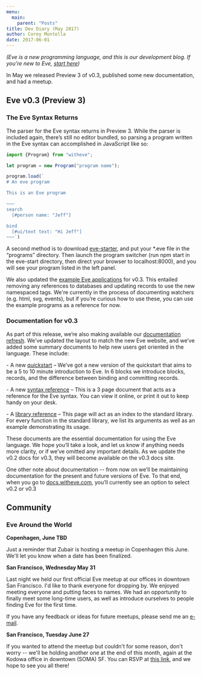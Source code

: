 ```yaml
---
menu:
  main:
    parent: "Posts"
title: Dev Diary (May 2017)
author: Corey Montella
date: 2017-06-01
---
```


_(Eve is a new programming language, and this is our development blog. If you’re new to Eve, [start here](http://witheve.com))_

In May we released Preview 3 of v0.3, published some new documentation, and had a meetup.

## Eve v0.3 (Preview 3)

### The Eve Syntax Returns

The parser for the Eve syntax returns in Preview 3. While the parser is included again, there’s still no editor bundled, so parsing a program written in the Eve syntax can accomplished in JavaScript like so:

``````javascript
import {Program} from "witheve";

let program = new Program("program name");

program.load(`
# An eve program

This is an Eve program

~~~
search
  [#person name: "Jeff"]

bind
  [#ui/text text: "Hi Jeff"]
~~~`)
``````

A second method is to download [eve-starter](https://www.google.com/url?q=https%3A%2F%2Fgithub.com%2Fwitheve%2Feve-starter&sa=D&sntz=1&usg=AFQjCNHEFK6uF3Udjrz51ipbaJv4j6g1BA), and put your *.eve file in the “programs” directory. Then launch the program switcher (run npm start in the eve-start directory, then direct your browser to localhost:8000), and you will see your program listed in the left panel.

We also updated the [example Eve applications](https://github.com/witheve/eve-starter/tree/master/programs) for v0.3. This entailed removing any references to databases and updating records to use the new namespaced tags. We're currently in the process of documenting watchers (e.g. html, svg, events), but if you’re curious how to use these, you can use the example programs as a reference for now.

### Documentation for v0.3


As part of this release, we’re also making available our [documentation refresh](http://docs.witheve.com/v0.3/). We’ve updated the layout to match the new Eve website, and we’ve added some summary documents to help new users get oriented in the language. These include:

- A new [quickstart](http://docs.witheve.com/v0.3/tutorials/quickstart.eve/) – We’ve got a new version of the quickstart that aims to be a 5 to 10 minute introduction to Eve. In 6 blocks we introduce blocks, records, and the difference between binding and committing records.

- A new [syntax reference](http://docs.witheve.com/v0.3/syntaxreference/) – This is a 3 page document that acts as a reference for the Eve syntax. You can view it online, or print it out to keep handy on your desk.

- A [library reference](http://docs.witheve.com/v0.3/handbook/libraries/) – This page will act as an index to the standard library. For every function in the standard library, we list its arguments as well as an example demonstrating its usage.

These documents are the essential documentation for using the Eve language. We hope you’ll take a look, and let us know if anything needs more clarity, or if we’ve omitted any important details. As we update the v0.2 docs for v0.3, they will become available on the v0.3 docs site.

One other note about documentation -- from now on we’ll be maintaining documentation for the present and future versions of Eve. To that end, when you go to [docs.witheve.com](http://docs.witheve.com), you’ll currently see an option to select v0.2 or v0.3

## Community

### Eve Around the World

**Copenhagen, June TBD**

Just a reminder that Zubair is hosting a meetup in Copenhagen this June. We'll let you know when a date has been finalized.

**San Francisco, Wednesday May 31**

Last night we held our first official Eve meetup at our offices in downtown San Francisco. I'd like to thank everyone for dropping by. We enjoyed meeting everyone and putting faces to names. We had an opportunity to finally meet some long-time users, as well as introduce ourselves to people finding Eve for the first time.

If you have any feedback or ideas for future meetups, please send me an [e-mail](mailto:corey@kodowa.com).

**San Francisco, Tuesday June 27**

If you wanted to attend the meetup but couldn't for some reason, don't worry -- we'll be holding another one at the end of this month, again at the Kodowa office in downtown (SOMA) SF. You can RSVP at [this link](https://www.meetup.com/witheve/events/240467367/), and we hope to see you all there!